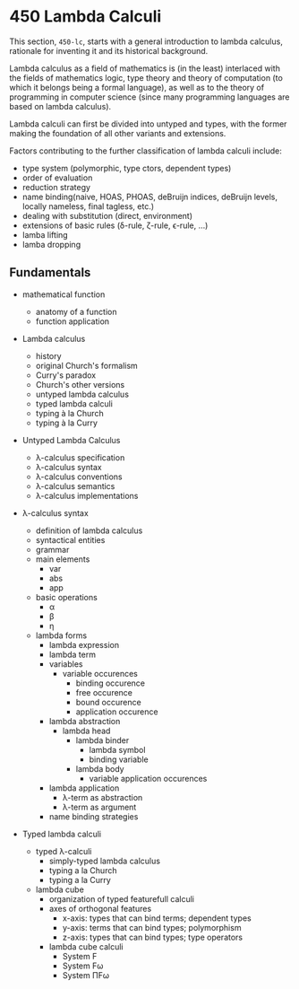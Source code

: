 # 450 Lambda Calculi

This section, `450-lc`, starts with a general introduction to lambda calculus, rationale for inventing it and its historical background.

Lambda calculus as a field of mathematics is (in the least) interlaced with the fields of mathematics logic, type theory and theory of computation (to which it belongs being a formal language), as well as to the theory of programming in computer science (since many programming languages are based on lambda calculus).

Lambda calculi can first be divided into untyped and types, with the former making the foundation of all other variants and extensions.

Factors contributing to the further classification of lambda calculi include:
- type system (polymorphic, type ctors, dependent types)
- order of evaluation
- reduction strategy
- name binding(naive, HOAS, PHOAS, deBruijn indices, deBruijn levels, locally nameless, final tagless, etc.)
- dealing with substitution (direct, environment)
- extensions of basic rules (δ-rule, ζ-rule, ϵ-rule, …)
- lamba lifting
- lamba dropping

## Fundamentals

- mathematical function
  - anatomy of a function
  - function application

- Lambda calculus
  - history
  - original Church's formalism
  - Curry's paradox
  - Church's other versions
  - untyped lambda calculus
  - typed lambda calculi
  - typing à la Church
  - typing à la Curry

* Untyped Lambda Calculus
  - λ-calculus specification
  - λ-calculus syntax
  - λ-calculus conventions
  - λ-calculus semantics
  - λ-calculus implementations

* λ-calculus syntax
  - definition of lambda calculus
  - syntactical entities
  - grammar
  - main elements
    - var
    - abs
    - app
  - basic operations
    - α
    - β
    - η
  - lambda forms
    - lambda expression
    - lambda term
    - variables
      - variable occurences
        - binding occurence
        - free occurence
        - bound occurence
        - application occurence
    - lambda abstraction
      - lambda head
        - lambda binder
          - lambda symbol
          - binding variable
        - lambda body
          - variable application occurences
    - lambda application
      - λ-term as abstraction
      - λ-term as argument
    - name binding strategies




* Typed lambda calculi
  - typed λ-calculi
    - simply-typed lambda calculus
    - typing a la Church
    - typing a la Curry
  - lambda cube
    - organization of typed featurefull calculi
    - axes of orthogonal features
      - x-axis: types that can bind terms; dependent types
      - y-axis: terms that can bind types; polymorphism
      - z-axis: types that can bind types; type operators
    - lambda cube calculi
      - System F
      - System Fω
      - System ΠFω
